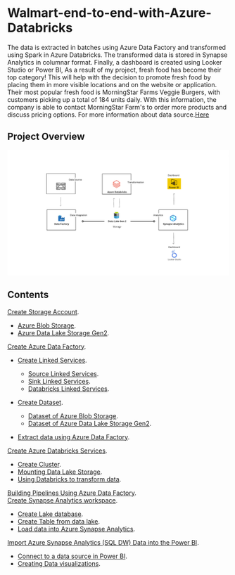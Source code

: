 # Walmart-end-to-end-with-Azure-Databricks
The data is extracted in batches using Azure Data Factory and transformed using Spark in Azure Databricks. The transformed data is stored in Synapse Analytics in columnar format. Finally, a dashboard is created using Looker Studio or Power BI, As a result of my project, fresh food has become their top category! This will help with the decision to promote fresh food by placing them in more visible locations and on the website or application. Their most popular fresh food is MorningStar Farms Veggie Burgers, with customers picking up a total of 184 units daily. With this information, the company is able to contact MorningStar Farm's to order more products and discuss pricing options. For more information about data source.[Here](https://www.kaggle.com/datasets/thedevastator/product-prices-and-sizes-from-walmart-grocery) 
## Project Overview
![0](/images/0.png)

## Contents 
[Create Storage Account](sections/01-storage-accounts.md).<br> 
- [Azure Blob Storage](sections/01-storage-accounts.md).<br>
- [Azure Data Lake Storage Gen2](sections/01-storage-accounts.md#Create-Azure-Data-Lake-Storage-Gen2).<br>

[Create Azure Data Factory](sections/02-azure-data-factory.md).<br>
- [Create Linked Services](sections/02-azure-data-factory.md#Create-Linked-Services).<br>
  - [Source Linked Services](sections/02-azure-data-factory.md#Source-Linked-Services).<br>
  - [Sink Linked Services](sections/02-azure-data-factory.md#Sink-Linked-Services).<br>
  - [Databricks Linked Services](sections/02-azure-data-factory.md#Databricks-Linked-Services).<br> 

- [Create Dataset](sections/02-azure-data-factory.md#Create-Dataset).<br>
  - [Dataset of Azure Blob Storage](sections/02-azure-data-factory.md#Dataset-of-Azure-Blob-Storage).<br>
  - [Dataset of Azure Data Lake Storage Gen2](sections/02-azure-data-factory.md#Dataset-of-Azure-Data-Lake-Storage-Gen2).<br>
- [Extract data using Azure Data Factory](sections/02-azure-data-factory.md#Extract-data-using-Azure-Data-Factory).<br> 

[Create Azure Databricks Services](sections/03-azure-databricks.md).<br>
- [Create Cluster](sections/03-azure-databricks.md).<br>
- [Mounting Data Lake Storage](sections/03-azure-databricks.md).<br>
- [Using Databricks to transform data](sections/03-azure-databricks.md).<br>


[Building Pipelines Using Azure Data Factory](sections/03-azure-databricks.md).<br>
[Create Synapse Analytics workspace](sections/03-azure-databricks.md).<br>
- [Create Lake database](sections/03-azure-databricks.md).<br>
- [Create Table from data lake](sections/03-azure-databricks.md).<br>
- [Load data into Azure Synapse Analytics](sections/03-azure-databricks.md).<br>

[Import Azure Synapse Analytics (SQL DW) Data into the Power BI](sections/03-azure-databricks.md).<br>
- [Connect to a data source in Power BI](sections/03-azure-databricks.md).<br>
- [Creating Data visualizations](sections/03-azure-databricks.md).<br>
